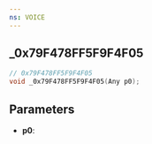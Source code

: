 ```yaml
---
ns: VOICE
---
```

## _0x79F478FF5F9F4F05

```c
// 0x79F478FF5F9F4F05
void _0x79F478FF5F9F4F05(Any p0);
```

## Parameters
* **p0**:
